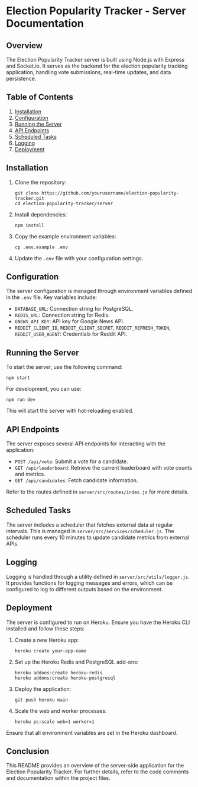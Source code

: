 # Election Popularity Tracker - Server Documentation

## Overview

The Election Popularity Tracker server is built using Node.js with Express and Socket.io. It serves as the backend for the election popularity tracking application, handling vote submissions, real-time updates, and data persistence.

## Table of Contents

1. [Installation](#installation)
2. [Configuration](#configuration)
3. [Running the Server](#running-the-server)
4. [API Endpoints](#api-endpoints)
5. [Scheduled Tasks](#scheduled-tasks)
6. [Logging](#logging)
7. [Deployment](#deployment)

## Installation

1. Clone the repository:
   ```
   git clone https://github.com/yourusername/election-popularity-tracker.git
   cd election-popularity-tracker/server
   ```

2. Install dependencies:
   ```
   npm install
   ```

3. Copy the example environment variables:
   ```
   cp .env.example .env
   ```

4. Update the `.env` file with your configuration settings.

## Configuration

The server configuration is managed through environment variables defined in the `.env` file. Key variables include:

- `DATABASE_URL`: Connection string for PostgreSQL.
- `REDIS_URL`: Connection string for Redis.
- `GNEWS_API_KEY`: API key for Google News API.
- `REDDIT_CLIENT_ID`, `REDDIT_CLIENT_SECRET`, `REDDIT_REFRESH_TOKEN`, `REDDIT_USER_AGENT`: Credentials for Reddit API.

## Running the Server

To start the server, use the following command:
```
npm start
```

For development, you can use:
```
npm run dev
```

This will start the server with hot-reloading enabled.

## API Endpoints

The server exposes several API endpoints for interacting with the application:

- `POST /api/vote`: Submit a vote for a candidate.
- `GET /api/leaderboard`: Retrieve the current leaderboard with vote counts and metrics.
- `GET /api/candidates`: Fetch candidate information.

Refer to the routes defined in `server/src/routes/index.js` for more details.

## Scheduled Tasks

The server includes a scheduler that fetches external data at regular intervals. This is managed in `server/src/services/scheduler.js`. The scheduler runs every 10 minutes to update candidate metrics from external APIs.

## Logging

Logging is handled through a utility defined in `server/src/utils/logger.js`. It provides functions for logging messages and errors, which can be configured to log to different outputs based on the environment.

## Deployment

The server is configured to run on Heroku. Ensure you have the Heroku CLI installed and follow these steps:

1. Create a new Heroku app:
   ```
   heroku create your-app-name
   ```

2. Set up the Heroku Redis and PostgreSQL add-ons:
   ```
   heroku addons:create heroku-redis
   heroku addons:create heroku-postgresql
   ```

3. Deploy the application:
   ```
   git push heroku main
   ```

4. Scale the web and worker processes:
   ```
   heroku ps:scale web=1 worker=1
   ```

Ensure that all environment variables are set in the Heroku dashboard.

## Conclusion

This README provides an overview of the server-side application for the Election Popularity Tracker. For further details, refer to the code comments and documentation within the project files.